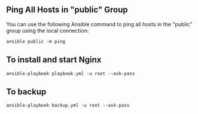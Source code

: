 ## Ping All Hosts in "public" Group

You can use the following Ansible command to ping all hosts in the "public" group using the local connection:


```ansible public -m ping```

## To install and start Nginx

```ansible-playbook playbook.yml -u root --ask-pass```

## To backup

```ansible-playbook backup.yml -u root --ask-pass```

